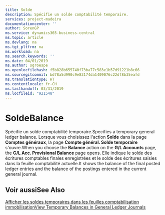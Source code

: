 ```yaml
---
title: Solde
description: Spécifie un solde comptabilité temporaire.
services: project-madeira
documentationcenter: ''
author: SorenGP
ms.service: dynamics365-business-central
ms.topic: article
ms.devlang: na
ms.tgt_pltfrm: na
ms.workload: na
ms.search.keywords: ''
ms.date: 04/01/2019
ms.author: sgroespe
ms.openlocfilehash: f5b828b655740f73ba77c583e1b57d91221b8c66
ms.sourcegitcommit: bd78a5d990c9e83174da1409076c22df8b35eafd
ms.translationtype: HT
ms.contentlocale: fr-CH
ms.lasthandoff: 03/31/2019
ms.locfileid: "921548"
---
```

# <a name="balance"></a><span data-ttu-id="19834-103">Solde</span><span class="sxs-lookup"><span data-stu-id="19834-103">Balance</span></span>
<span data-ttu-id="19834-104">Spécifie un solde comptabilité temporaire.</span><span class="sxs-lookup"><span data-stu-id="19834-104">Specifies a temporary general ledger balance.</span></span> <span data-ttu-id="19834-105">Lorsque vous choisissez l'action **Solde** dans la page **Comptes généraux**, la page **Compte général. Solde temporaire** s'ouvre.</span><span class="sxs-lookup"><span data-stu-id="19834-105">When you choose the **Balance** action on the **G/L Accounts** page, the **G/L Acc. Provisional Balance** page opens.</span></span> <span data-ttu-id="19834-106">Elle indique le solde des écritures comptables finales enregistrées et le solde des écritures saisies dans la feuille comptabilité actuelle.</span><span class="sxs-lookup"><span data-stu-id="19834-106">It shows the balance of the final posted ledger entries and the balance of the postings entered in the current general journal.</span></span>  

## <a name="see-also"></a><span data-ttu-id="19834-107">Voir aussi</span><span class="sxs-lookup"><span data-stu-id="19834-107">See Also</span></span>  
 [<span data-ttu-id="19834-108">Afficher les soldes temporaires dans les feuilles comptabilisation immobilisation</span><span class="sxs-lookup"><span data-stu-id="19834-108">View Temporary Balances in General Ledger Journals</span></span>](how-to-view-temporary-balances-in-general-ledger-journals.md)

